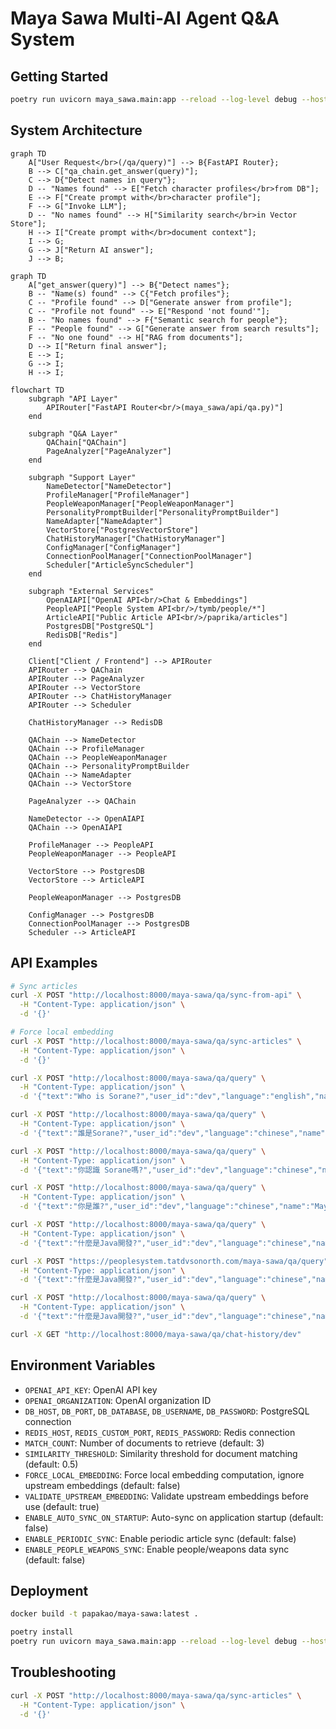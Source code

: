# Maya Sawa Multi-AI Agent Q&A System

## Getting Started


```bash
poetry run uvicorn maya_sawa.main:app --reload --log-level debug --host 0.0.0.0 --port 8000
```

## System Architecture



```mermaid
graph TD
    A["User Request</br>(/qa/query)"] --> B{FastAPI Router};
    B --> C["qa_chain.get_answer(query)"];
    C --> D{"Detect names in query"};
    D -- "Names found" --> E["Fetch character profiles</br>from DB"];
    E --> F["Create prompt with</br>character profile"];
    F --> G["Invoke LLM"];
    D -- "No names found" --> H["Similarity search</br>in Vector Store"];
    H --> I["Create prompt with</br>document context"];
    I --> G;
    G --> J["Return AI answer"];
    J --> B;
```



```mermaid
graph TD
    A["get_answer(query)"] --> B{"Detect names"};
    B -- "Name(s) found" --> C{"Fetch profiles"};
    C -- "Profile found" --> D["Generate answer from profile"];
    C -- "Profile not found" --> E["Respond 'not found'"];
    B -- "No names found" --> F{"Semantic search for people"};
    F -- "People found" --> G["Generate answer from search results"];
    F -- "No one found" --> H["RAG from documents"];
    D --> I["Return final answer"];
    E --> I;
    G --> I;
    H --> I;
```



```mermaid
flowchart TD
    subgraph "API Layer"
        APIRouter["FastAPI Router<br/>(maya_sawa/api/qa.py)"]
    end

    subgraph "Q&A Layer"
        QAChain["QAChain"]
        PageAnalyzer["PageAnalyzer"]
    end

    subgraph "Support Layer"
        NameDetector["NameDetector"]
        ProfileManager["ProfileManager"]
        PeopleWeaponManager["PeopleWeaponManager"]
        PersonalityPromptBuilder["PersonalityPromptBuilder"]
        NameAdapter["NameAdapter"]
        VectorStore["PostgresVectorStore"]
        ChatHistoryManager["ChatHistoryManager"]
        ConfigManager["ConfigManager"]
        ConnectionPoolManager["ConnectionPoolManager"]
        Scheduler["ArticleSyncScheduler"]
    end

    subgraph "External Services"
        OpenAIAPI["OpenAI API<br/>Chat & Embeddings"]
        PeopleAPI["People System API<br/>/tymb/people/*"]
        ArticleAPI["Public Article API<br/>/paprika/articles"]
        PostgresDB["PostgreSQL"]
        RedisDB["Redis"]
    end

    Client["Client / Frontend"] --> APIRouter
    APIRouter --> QAChain
    APIRouter --> PageAnalyzer
    APIRouter --> VectorStore
    APIRouter --> ChatHistoryManager
    APIRouter --> Scheduler

    ChatHistoryManager --> RedisDB

    QAChain --> NameDetector
    QAChain --> ProfileManager
    QAChain --> PeopleWeaponManager
    QAChain --> PersonalityPromptBuilder
    QAChain --> NameAdapter
    QAChain --> VectorStore

    PageAnalyzer --> QAChain

    NameDetector --> OpenAIAPI
    QAChain --> OpenAIAPI

    ProfileManager --> PeopleAPI
    PeopleWeaponManager --> PeopleAPI

    VectorStore --> PostgresDB
    VectorStore --> ArticleAPI

    PeopleWeaponManager --> PostgresDB

    ConfigManager --> PostgresDB
    ConnectionPoolManager --> PostgresDB
    Scheduler --> ArticleAPI
```

## API Examples

```bash
# Sync articles
curl -X POST "http://localhost:8000/maya-sawa/qa/sync-from-api" \
  -H "Content-Type: application/json" \
  -d '{}'

# Force local embedding
curl -X POST "http://localhost:8000/maya-sawa/qa/sync-articles" \
  -H "Content-Type: application/json" \
  -d '{}'
```

```bash
curl -X POST "http://localhost:8000/maya-sawa/qa/query" \
  -H "Content-Type: application/json" \
  -d '{"text":"Who is Sorane?","user_id":"dev","language":"english","name":"Maya","frontend_source":"/tymultiverse"}'

curl -X POST "http://localhost:8000/maya-sawa/qa/query" \
  -H "Content-Type: application/json" \
  -d '{"text":"誰是Sorane?","user_id":"dev","language":"chinese","name":"Maya","frontend_source":"/tymultiverse"}'

curl -X POST "http://localhost:8000/maya-sawa/qa/query" \
  -H "Content-Type: application/json" \
  -d '{"text":"你認識 Sorane嗎?","user_id":"dev","language":"chinese","name":"Maya","frontend_source":"/tymultiverse"}'

curl -X POST "http://localhost:8000/maya-sawa/qa/query" \
  -H "Content-Type: application/json" \
  -d '{"text":"你是誰?","user_id":"dev","language":"chinese","name":"Maya","frontend_source":"/tymultiverse"}'
```

```bash
curl -X POST "http://localhost:8000/maya-sawa/qa/query" \
  -H "Content-Type: application/json" \
  -d '{"text":"什麼是Java開發?","user_id":"dev","language":"chinese","name":"Maya","frontend_source":"/tymultiverse"}'

curl -X POST "https://peoplesystem.tatdvsonorth.com/maya-sawa/qa/query" \
  -H "Content-Type: application/json" \
  -d '{"text":"什麼是Java開發?","user_id":"dev","language":"chinese","name":"Maya"}'

curl -X POST "http://localhost:8000/maya-sawa/qa/query" \
  -H "Content-Type: application/json" \
  -d '{"text":"什麼是Java開發?","user_id":"dev","language":"chinese","name":"Maya"}'
```

```bash
curl -X GET "http://localhost:8000/maya-sawa/qa/chat-history/dev"
```

## Environment Variables

- `OPENAI_API_KEY`: OpenAI API key
- `OPENAI_ORGANIZATION`: OpenAI organization ID
- `DB_HOST`, `DB_PORT`, `DB_DATABASE`, `DB_USERNAME`, `DB_PASSWORD`: PostgreSQL connection
- `REDIS_HOST`, `REDIS_CUSTOM_PORT`, `REDIS_PASSWORD`: Redis connection
- `MATCH_COUNT`: Number of documents to retrieve (default: 3)
- `SIMILARITY_THRESHOLD`: Similarity threshold for document matching (default: 0.5)
- `FORCE_LOCAL_EMBEDDING`: Force local embedding computation, ignore upstream embeddings (default: false)
- `VALIDATE_UPSTREAM_EMBEDDING`: Validate upstream embeddings before use (default: true)
- `ENABLE_AUTO_SYNC_ON_STARTUP`: Auto-sync on application startup (default: false)
- `ENABLE_PERIODIC_SYNC`: Enable periodic article sync (default: false)
- `ENABLE_PEOPLE_WEAPONS_SYNC`: Enable people/weapons data sync (default: false)

## Deployment

```bash
docker build -t papakao/maya-sawa:latest .
```

```bash
poetry install
poetry run uvicorn maya_sawa.main:app --reload --log-level debug --host 0.0.0.0 --port 8000
```

## Troubleshooting

```bash
curl -X POST "http://localhost:8000/maya-sawa/qa/sync-articles" \
  -H "Content-Type: application/json" \
  -d '{}'
```


